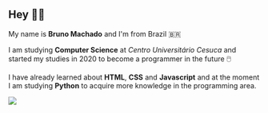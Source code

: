 ## Hey 👋🏼
My name is **Bruno Machado** and I'm from Brazil :brazil:

I am studying **Computer Science** at *Centro Universitário Cesuca* and started my studies in 2020 to become a programmer in the future 🖱️

I have already learned about **HTML**, **CSS** and **Javascript** and at the moment I am studying **Python** to acquire more knowledge in the programming area.

<a href=linkedin.com/in/bruno-machado-da-rosa/><img src="https://img.shields.io/badge/LinkedIn-0077B5?style=for-the-badge&logo=linkedin&logoColor=white"/>


